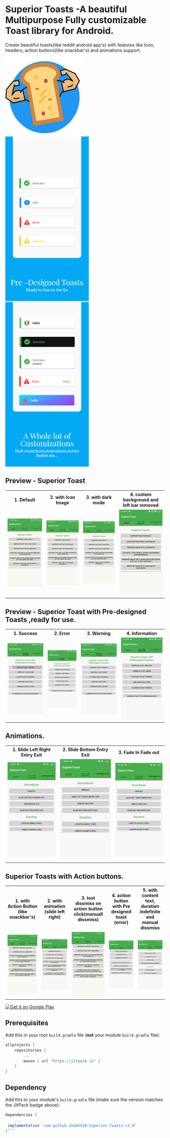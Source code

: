 # Superior Toasts -A beautiful Multipurpose Fully customizable Toast library for Android.
Create beautiful toasts(like reddit android app's) with features like Icon, headers, action buttons(like snackbar's) and animations support.

<p float="left">
  <img align="top" src="https://github.com/shubh420/Superior-Toasts/blob/shubh420-image-resources-update/Image%20Resources/iconpng.png?raw=true" width="250" height="250" />            
  <img src="https://github.com/shubh420/Superior-Toasts/blob/shubh420-image-resources-update/Image%20Resources/22.png?raw=true"
        width="264" height="520" />            
  <img src="https://github.com/shubh420/Superior-Toasts/blob/shubh420-image-resources-update/Image%20Resources/44.png?raw=true"
        width="264" height="520" /> 
</p>

## 
## Preview - Superior Toast 

<table style="width:100%">
  <tr>
    <th>1. Default </th>
    <th>2. with Icon Image</th> 
    <th>3. with dark mode </th>
    <th>4. custom background and left bar removed</th> 
  </tr>
  <tr>
    <td><img src = "https://github.com/shubh420/Superior-Toasts/blob/shubh420-image-resources-update/Image%20Resources/1gif.gif?raw=true"/></td> 
    <td><img src = "https://github.com/shubh420/Superior-Toasts/blob/shubh420-image-resources-update/Image%20Resources/2gif.gif?raw=true"/></td>
    <td><img src = "https://github.com/shubh420/Superior-Toasts/blob/shubh420-image-resources-update/Image%20Resources/3gif.gif?raw=true"/></td> 
    <td><img src = "https://github.com/shubh420/Superior-Toasts/blob/shubh420-image-resources-update/Image%20Resources/4gif.gif?raw=true"/></td> 
   
  </tr>
</table>


## Preview - Superior Toast with Pre-designed Toasts ,ready for use.

<table style="width:100%">
  <tr>
    <th>1. Success </th>
    <th>2. Error </th> 
    <th>3. Warning </th>
    <th>4. Information</th> 
  </tr>
  <tr>
    <td><img src = "https://github.com/shubh420/Superior-Toasts/blob/shubh420-image-resources-update/Image%20Resources/11gif.gif?raw=true"/></td> 
    <td><img src = "https://github.com/shubh420/Superior-Toasts/blob/shubh420-image-resources-update/Image%20Resources/22gif.gif?raw=true"/></td>
    <td><img src = "https://github.com/shubh420/Superior-Toasts/blob/shubh420-image-resources-update/Image%20Resources/33gif.gif?raw=true"/></td> 
    <td><img src = "https://github.com/shubh420/Superior-Toasts/blob/shubh420-image-resources-update/Image%20Resources/44gif.gif?raw=true"/></td> 
   
  </tr>
</table>


## Animations.

<table style="width:100%">
  <tr>
    <th>1. Slide Left Right Entry Exit  </th>
    <th>2. Slide Bottom Entry Exit </th> 
    <th>3. Fade In Fade out </th>
  </tr>
  <tr>
    <td><img src = "https://github.com/shubh420/Superior-Toasts/blob/shubh420-image-resources-update/Image%20Resources/111.gif?raw=true"/></td> 
    <td><img src = "https://github.com/shubh420/Superior-Toasts/blob/shubh420-image-resources-update/Image%20Resources/222.gif?raw=true"/></td>
    <td><img src = "https://github.com/shubh420/Superior-Toasts/blob/shubh420-image-resources-update/Image%20Resources/333.gif?raw=true"/></td> 
  </tr>
</table>

## Superior Toasts with Action buttons.

<table style="width:100%">
  <tr>
    <th>1. with Action Button (like snackbar's)  </th>
    <th>2. with animation (slide left right) </th> 
    <th>3. tost dissmiss on action button click(manuall dissmiss) </th>
        <th>4. action button with Pre designed toast (error) </th>
        <th>5. with content text, duration indefinite and manual dissmiss</th>
  </tr>
  <tr>
    <td><img src = "https://github.com/shubh420/Superior-Toasts/blob/shubh420-image-resources-update/Image%20Resources/1111.gif?raw=true"/></td> 
    <td><img src = "https://github.com/shubh420/Superior-Toasts/blob/shubh420-image-resources-update/Image%20Resources/2222.gif?raw=true"/></td>
    <td><img src = "https://github.com/shubh420/Superior-Toasts/blob/shubh420-image-resources-update/Image%20Resources/3333.gif?raw=true"/></td> 
       <td><img src = "https://github.com/shubh420/Superior-Toasts/blob/shubh420-image-resources-update/Image%20Resources/4444.gif?raw=true"/></td> 
       <td><img src = "https://github.com/shubh420/Superior-Toasts/blob/shubh420-image-resources-update/Image%20Resources/5555.gif?raw=true"/></td> 
  </tr>
</table>


<a href="https://play.google.com/store/apps/details?id=io.shubh.superiortoast">
    <img alt="Get it on Google Play"
        height="80"
        src="https://play.google.com/intl/en_us/badges/images/generic/en_badge_web_generic.png" />
</a>

## Prerequisites

Add this in your root `build.gradle` file (**not** your module `build.gradle` file):

```gradle
allprojects {
	repositories {
		...
		maven { url "https://jitpack.io" }
	}
}
```

## Dependency

Add this to your module's `build.gradle` file (make sure the version matches the JitPack badge above):

```gradle
dependencies {
	...
 implementation 'com.github.shubh420:Superior-Toasts:v1.0'
}```



